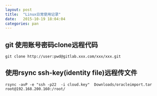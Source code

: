 ```yaml
---
layout: post
title:  "Linux日常使用记录"
date:   2015-10-19 18:04:04
categories: pan
---
```


## git 使用账号密码clone远程代码
```
git clone http://user:pwd@gitlab.xxx.com/xxx/xxx.git

```

## 使用rsync ssh-key(identity file)远程传文件

```
rsync -avP -e "ssh -p22  -i cloud.key"  Downloads/oracleimport.tar root@192.168.200.160:/root/
```
